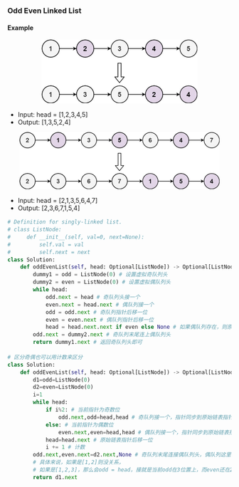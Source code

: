 ### Odd Even Linked List

#### Example

<div align=center>
<img src="oddeven-linked-list.jpg" width="350" height="" />
</div>

* Input: head = [1,2,3,4,5]
* Output: [1,3,5,2,4]

<div align=center>
<img src="oddeven2-linked-list.jpg" width="450" height="" />
</div>

* Input: head = [2,1,3,5,6,4,7]
* Output: [2,3,6,7,1,5,4]

```python
# Definition for singly-linked list.
# class ListNode:
#     def __init__(self, val=0, next=None):
#         self.val = val
#         self.next = next
class Solution:
    def oddEvenList(self, head: Optional[ListNode]) -> Optional[ListNode]:
        dummy1 = odd = ListNode(0) # 设置虚拟奇队列头
        dummy2 = even = ListNode(0) # 设置虚拟偶队列头
        while head:
            odd.next = head # 奇队列头接一个
            even.next = head.next # 偶队列接一个
            odd = odd.next # 奇队列指针后移一位
            even = even.next # 偶队列指针后移一位
            head = head.next.next if even else None # 如果偶队列存在，则原始链表指针后移两位，否则置为None
        odd.next = dummy2.next # 奇队列末尾连上偶队列头
        return dummy1.next # 返回奇队列头即可

# 区分奇偶也可以用计数来区分
class Solution:
    def oddEvenList(self, head: Optional[ListNode]) -> Optional[ListNode]:
        d1=odd=ListNode(0)
        d2=even=ListNode(0)
        i=1
        while head:
            if i%2: # 当前指针为奇数位
                odd.next,odd=head,head # 奇队列接一个，指针同步到原始链表指针
            else: # 当前指针为偶数位
                even.next,even=head,head # 偶队列接一个，指针同步到原始链表指针
            head=head.next # 原始链表指针后移一位
            i += 1 # 计数
        odd.next,even.next=d2.next,None # 奇队列末尾连接偶队列头，偶队列这里需要用None断开
        # 具体来说，如果是[1,2]则没关系，
        # 如果是[1,2,3]，那么会odd = head，接就是当前odd在3位置上，而even还在2位置上，2本来连着3，如果不断开，那么会陷入1->3->2->3->2->3->...的死循环
        return d1.next
```